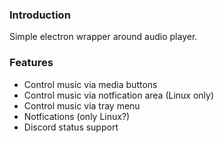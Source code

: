 ### Introduction

Simple electron wrapper around audio player.

### Features

- Control music via media buttons
- Control music via notfication area (Linux only)
- Control music via tray menu
- Notfications (only Linux?)
- Discord status support